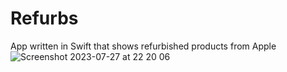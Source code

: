 # Refurbs
App written in Swift that shows refurbished products from Apple
![Screenshot 2023-07-27 at 22 20 06](https://github.com/sjorsvanuden/Refurbs/assets/66626134/47ce19b7-45a8-48bb-80dd-48bc700bf52e)
